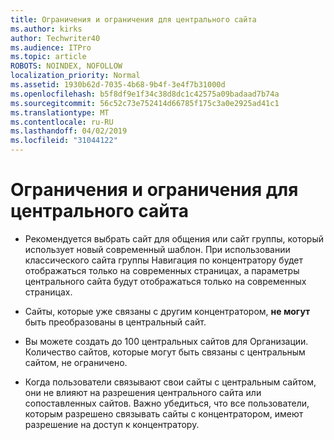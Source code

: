```yaml
---
title: Ограничения и ограничения для центрального сайта
ms.author: kirks
author: Techwriter40
ms.audience: ITPro
ms.topic: article
ROBOTS: NOINDEX, NOFOLLOW
localization_priority: Normal
ms.assetid: 1930b62d-7035-4b68-9b4f-3e4f7b31000d
ms.openlocfilehash: b5f8df9e1f34c38d8dc1c42575a09badaad7b74a
ms.sourcegitcommit: 56c52c73e752414d66785f175c3a0e2925ad41c1
ms.translationtype: MT
ms.contentlocale: ru-RU
ms.lasthandoff: 04/02/2019
ms.locfileid: "31044122"
---
```

# <a name="hub-site-limits-and-restrictions"></a>Ограничения и ограничения для центрального сайта


- Рекомендуется выбрать сайт для общения или сайт группы, который использует новый современный шаблон. При использовании классического сайта группы Навигация по концентратору будет отображаться только на современных страницах, а параметры центрального сайта будут отображаться только на современных страницах.


- Сайты, которые уже связаны с другим концентратором, **не могут** быть преобразованы в центральный сайт.


- Вы можете создать до 100 центральных сайтов для Организации. Количество сайтов, которые могут быть связаны с центральным сайтом, не ограничено.


- Когда пользователи связывают свои сайты с центральным сайтом, они не влияют на разрешения центрального сайта или сопоставленных сайтов. Важно убедиться, что все пользователи, которым разрешено связывать сайты с концентратором, имеют разрешение на доступ к концентратору.

